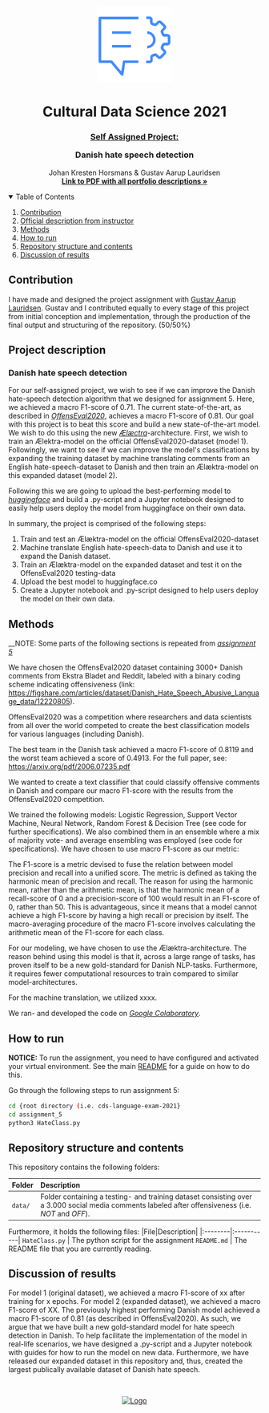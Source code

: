 <!-- PROJECT LOGO -->
<br />
<p align="center">
  <a href="https://github.com/JohanHorsmans/cds-language-exam-2021">
    <img src="../README_images/nlp2.png" alt="Logo" width="150" height="150">
  </a>
  
  <h1 align="center">Cultural Data Science 2021</h1> 
  <h3 align="center"><ins>Self Assigned Project:</ins>

Danish hate speech detection</h3> 

  <p align="center">
    Johan Kresten Horsmans & Gustav Aarup Lauridsen
    <br />
    <a href="https://github.com/JohanHorsmans/cds-visual-exam-2021/blob/main/Language_Analytics_Exam.pdf"><strong>Link to PDF with all portfolio descriptions »</strong></a>
    <br />
  </p>
</p>

<!-- TABLE OF CONTENTS -->
<details open="open">
  <summary>Table of Contents</summary>
  <ol>
    <li><a href="#contribution">Contribution</a></li>
    <li><a href="#official-description-from-instructor">Official description from instructor</a></li>
    <li><a href="#methods">Methods</a></li>
    <li><a href="#how-to-run">How to run</a></li>
    <li><a href="#repository-structure-and-contents">Repository structure and contents</a></li>
    <li><a href="#discussion-of-results">Discussion of results</a></li>
  </ol>
</details>

<!-- CONTRIBUTION -->
## Contribution
I have made and designed the project assignment with [Gustav Aarup Lauridsen](https://github.com/Guscode). Gustav and I contributed equally to every stage of this project from initial conception and implementation, through the production of the final output and structuring of the repository. (50/50%)

<!-- OFFICIAL DESCRIPTION FROM INSTRUCTOR -->
## Project description

### Danish hate speech detection
For our self-assigned project, we wish to see if we can improve the Danish hate-speech detection algorithm that we designed for assignment 5. Here, we achieved a macro F1-score of 0.71. The current state-of-the-art, as described in [_OffensEval2020_](https://arxiv.org/pdf/2006.07235.pdf), achieves a macro F1-score of 0.81. Our goal with this project is to beat this score and build a new state-of-the-art model. We wish to do this using the new [_Ælæctra_](https://github.com/MalteHB/-l-ctra)-architecture. First, we wish to train an Ælektra-model on the official OffensEval2020-dataset (model 1). Followingly, we want to see if we can improve the model's classifications by expanding the training dataset by machine translating comments from an English hate-speech-dataset to Danish and then train an Ælæktra-model on this expanded dataset (model 2).

Following this we are going to upload the best-performing model to [_huggingface_](huggingface.co) and build a .py-script and a Jupyter notebook designed to easily help users deploy the model from huggingface on their own data. 

In summary, the project is comprised of the following steps:
1. Train and test an Ælæktra-model on the official OffensEval2020-dataset
2. Machine translate English hate-speech-data to Danish and use it to expand the Danish dataset.
3. Train an Ælæktra-model on the expanded dataset and test it on the OffensEval2020 testing-data
4. Upload the best model to huggingface.co
5. Create a Jupyter notebook and .py-script designed to help users deploy the model on their own data.


<!-- METHODS -->
## Methods

__NOTE: Some parts of the following sections is repeated from [_assignment 5_](https://github.com/JohanHorsmans/cds-language-exam-2021/tree/main/assignment_5)

We have chosen the OffensEval2020 dataset containing 3000+ Danish comments from Ekstra Bladet and Reddit, labeled with a binary coding scheme indicating offensiveness (link: https://figshare.com/articles/dataset/Danish_Hate_Speech_Abusive_Language_data/12220805).

OffensEval2020 was a competition where researchers and data scientists from all over the world competed to create the best classification models for various languages (including Danish).

The best team in the Danish task achieved a macro F1-score of 0.8119 and the worst team achieved a score of 0.4913. For the full paper, see: https://arxiv.org/pdf/2006.07235.pdf

We wanted to create a text classifier that could classify offensive comments in Danish and compare our macro F1-score with the results from the OffensEval2020 competition.

We trained the following models: Logistic Regression, Support Vector Machine, Neural Network, Random Forest & Decision Tree (see code for further specifications). We also combined them in an ensemble where a mix of majority vote- and average ensembling was employed (see code for specifications). We have chosen to use macro F1-score as our metric:

The F1-score is a metric devised to fuse the relation between model precision and recall into a unified score. The metric is defined as taking the harmonic mean of precision and recall. The reason for using the harmonic mean, rather than the arithmetic mean, is that the harmonic mean of a recall-score of 0 and a precision-score of 100 would result in an F1-score of 0, rather than 50. This is advantageous, since it means that a model cannot achieve a high F1-score by having a high recall or precision by itself. The macro-averaging procedure of the macro F1-score involves calculating the arithmetic mean of the F1-score for each class.

For our modeling, we have chosen to use the Ælæktra-architecture. The reason behind using this model is that it, across a large range of tasks, has proven itself to be a new gold-standard for Danish NLP-tasks. Furthermore, it requires fewer computational resources to train compared to similar model-architectures.

For the machine translation, we utilized xxxx.

We ran- and developed the code on [_Google Colaboratory_](https://colab.research.google.com/?utm_source=scs-index).

<!-- HOW TO RUN -->
## How to run

__NOTICE:__ To run the assignment, you need to have configured and activated your virtual environment. See the main [README](https://github.com/JohanHorsmans/cds-language-exam-2021/blob/main/README.md) for a guide on how to do this.

Go through the following steps to run assignment 5:
```bash
cd {root directory (i.e. cds-language-exam-2021}
cd assignment_5
python3 HateClass.py
```
<!-- REPOSITORY STRUCTURE AND CONTENTS -->
## Repository structure and contents

This repository contains the following folders:

|Folder|Description|
|:--------|:-----------|
```data/``` | Folder containing a testing- and training dataset consisting over a 3.000 social media comments labeled after offensiveness (i.e. _NOT_ and _OFF_).

Furthermore, it holds the following files:
|File|Description|
|:--------|:-----------|
```HateClass.py``` | The python script for the assignment
```README.md``` | The README file that you are currently reading.

<!-- DISCUSSION OF RESULTS -->
## Discussion of results

For model 1 (original dataset), we achieved a macro F1-score of xx after training for x epochs. For model 2 (expanded dataset), we achieved a macro F1-score of XX. The previously highest performing Danish model achieved a macro F1-score of 0.81 (as described in OffensEval2020). As such, we argue that we have built a new gold-standard model for hate speech detection in Danish. To help facilitate the implementation of the model in real-life scenarios, we have designed a .py-script and a Jupyter notebook with guides for how to run the model on new data. Furthermore, we have released our expanded dataset in this repository and, thus, created the largest publically available dataset of Danish hate speech.

<br />
<p align="center">
  <a href="https://github.com/JohanHorsmans/cds-visual-exam-2021">
    <img src="../README_images/logo_au.png" alt="Logo" width="300" height="102">
  </a>
